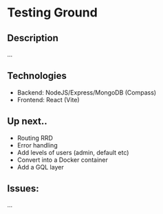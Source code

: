 # Testing Ground

## Description
...

## Technologies
- Backend: NodeJS/Express/MongoDB (Compass)
- Frontend: React (Vite)

## Up next..
- Routing RRD
- Error handling
- Add levels of users (admin, default etc)
- Convert into a Docker container
- Add a GQL layer

## Issues:
...
